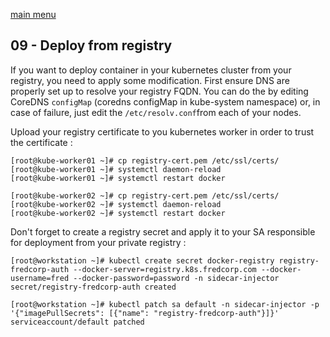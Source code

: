 [main menu](../README.md)

## 09 - Deploy from registry

If you want to deploy container in your kubernetes cluster from your registry, you need to apply some modification. First ensure DNS are properly set up to resolve your registry FQDN. You can do the by editing CoreDNS `configMap` (coredns configMap in kube-system namespace) or, in case of failure, just edit the `/etc/resolv.conf`from each of your nodes.

Upload your registry certificate to you kubernetes worker in order to trust the certificate :

```console
[root@kube-worker01 ~]# cp registry-cert.pem /etc/ssl/certs/
[root@kube-worker01 ~]# systemctl daemon-reload
[root@kube-worker01 ~]# systemctl restart docker

[root@kube-worker02 ~]# cp registry-cert.pem /etc/ssl/certs/
[root@kube-worker02 ~]# systemctl daemon-reload
[root@kube-worker02 ~]# systemctl restart docker
```

Don't forget to create a registry secret and apply it to your SA responsible for deployment from your private registry :

```console
[root@workstation ~]# kubectl create secret docker-registry registry-fredcorp-auth --docker-server=registry.k8s.fredcorp.com --docker-username=fred --docker-password=password -n sidecar-injector
secret/registry-fredcorp-auth created
```

```console
[root@workstation ~]# kubectl patch sa default -n sidecar-injector -p '{"imagePullSecrets": [{"name": "registry-fredcorp-auth"}]}'
serviceaccount/default patched
```